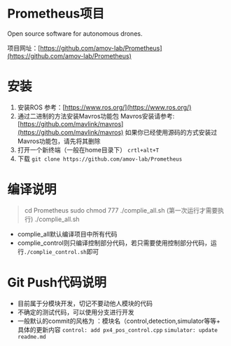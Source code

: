 
# Prometheus项目

Open source software for autonomous drones.

项目网址：[https://github.com/amov-lab/Prometheus](https://github.com/amov-lab/Prometheus)

# 安装

 1. 安装ROS
	 参考：[https://www.ros.org/](https://www.ros.org/)
 2. 通过二进制的方法安装Mavros功能包
	 Mavros安装请参考: [https://github.com/mavlink/mavros](https://github.com/mavlink/mavros)
	 如果你已经使用源码的方式安装过Mavros功能包，请先将其删除
 3. 打开一个新终端（一般在home目录下）
	 `crtl+alt+T`
 5. 下载
	 `git clone https://github.com/amov-lab/Prometheus`

# 编译说明

>  cd Prometheus
> sudo chmod 777 ./complie_all.sh (第一次运行才需要执行)
> ./complie_all.sh

 - complie_all默认编译项目中所有代码
 - complie_control则只编译控制部分代码，若只需要使用控制部分代码，运行`./complie_control.sh`即可


# Git Push代码说明

 - 目前属于分模块开发，切记不要动他人模块的代码
 - 不确定的测试代码，可以使用分支进行开发
 - 一般默认的commit的风格为 ：模块名（control,detection,simulator等等+ 具体的更新内容
  `control: add px4_pos_control.cpp`
  `simulator: update readme.md`
